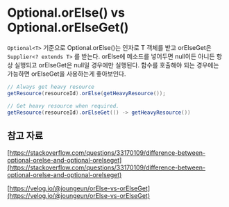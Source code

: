 # Optional.orElse() vs Optional.orElseGet()

`Optional<T>` 기준으로 Optional.orElse()는 인자로 T 객체를 받고 orElseGet은 `Supplier<? extends T>` 를 받는다. orElse에 메소드를 넣어두면 null이든 아니든 항상 실행되고 orElseGet은 null일 경우에만 실행된다. 함수를 호출해야 되는 경우에는 가능하면 orElseGet을 사용하는게 좋아보인다.

```java
// Always get heavy resource
getResource(resourceId).orElse(getHeavyResource()); 

// Get heavy resource when required.
getResource(resourceId).orElseGet(() -> getHeavyResource())
```

## 참고 자료

[https://stackoverflow.com/questions/33170109/difference-between-optional-orelse-and-optional-orelseget](https://stackoverflow.com/questions/33170109/difference-between-optional-orelse-and-optional-orelseget)

[https://velog.io/@joungeun/orElse-vs-orElseGet](https://velog.io/@joungeun/orElse-vs-orElseGet)